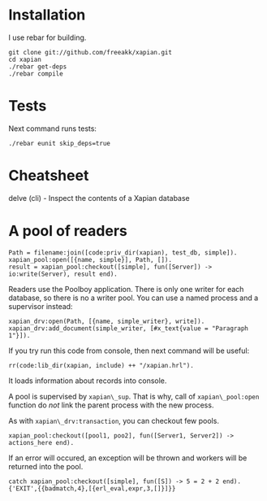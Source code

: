 

Installation
============

I use rebar for building.

```
git clone git://github.com/freeakk/xapian.git
cd xapian
./rebar get-deps
./rebar compile
```


Tests
=====

Next command runs tests:

```
./rebar eunit skip_deps=true
```


Cheatsheet
==========

delve (cli) - Inspect the contents of a Xapian database


A pool of readers
=================

```
Path = filename:join([code:priv_dir(xapian), test_db, simple]).
xapian_pool:open([{name, simple}], Path, []).
result = xapian_pool:checkout([simple], fun([Server]) -> io:write(Server), result end).
```

Readers use the Poolboy application. 
There is only one writer for each database, so there is no a writer pool.
You can use a named process and a supervisor instead:

```
xapian_drv:open(Path, [{name, simple_writer}, write]).
xapian_drv:add_document(simple_writer, [#x_text{value = "Paragraph 1"}]).
```

If you try run this code from console, then next command will be useful:

```
rr(code:lib_dir(xapian, include) ++ "/xapian.hrl").
```

It loads information about records into console.


A pool is supervised by `xapian\_sup`. That is why, call of 
`xapian\_pool:open` function do *not* link the parent process with the new 
process. 

As with `xapian\_drv:transaction`, you can checkout few pools.

```
xapian_pool:checkout([pool1, poo2], fun([Server1, Server2]) -> actions_here end).
```
 
If an error will occured, an exception will be thrown and workers 
will be returned into the pool.

```
catch xapian_pool:checkout([simple], fun([S]) -> 5 = 2 + 2 end).
{'EXIT',{{badmatch,4},[{erl_eval,expr,3,[]}]}}
```

